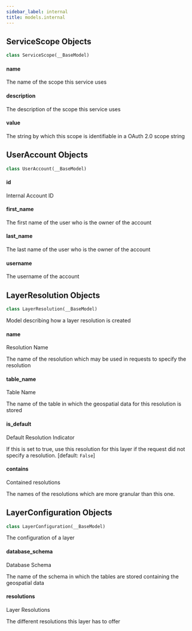 ```yaml
---
sidebar_label: internal
title: models.internal
---
```


## ServiceScope Objects

```python
class ServiceScope(__BaseModel)
```

#### name

The name of the scope this service uses


#### description

The description of the scope this service uses


#### value

The string by which this scope is identifiable in a OAuth 2.0 scope string


## UserAccount Objects

```python
class UserAccount(__BaseModel)
```

#### id

Internal Account ID


#### first\_name

The first name of the user who is the owner of the account


#### last\_name

The last name of the user who is the owner of the account


#### username

The username of the account


## LayerResolution Objects

```python
class LayerResolution(__BaseModel)
```

Model describing how a layer resolution is created


#### name

Resolution Name

The name of the resolution which may be used in requests to specify the resolution


#### table\_name

Table Name

The name of the table in which the geospatial data for this resolution is stored


#### is\_default

Default Resolution Indicator

If this is set to true, use this resolution for this layer if the request did not specify a
resolution. [default: ``False``]


#### contains

Contained resolutions

The names of the resolutions which are more granular than this one.


## LayerConfiguration Objects

```python
class LayerConfiguration(__BaseModel)
```

The configuration of a layer


#### database\_schema

Database Schema

The name of the schema in which the tables are stored containing the geospatial data


#### resolutions

Layer Resolutions

The different resolutions this layer has to offer


